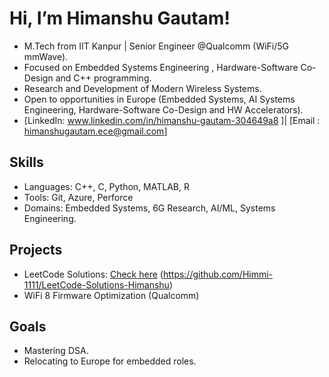 # Hi, I’m Himanshu Gautam!
- M.Tech from IIT Kanpur | Senior Engineer @Qualcomm (WiFi/5G mmWave).
- Focused on Embedded Systems Engineering , Hardware-Software Co-Design and C++ programming.
- Research and Development of Modern Wireless Systems. 
- Open to opportunities in Europe (Embedded Systems, AI Systems Engineering, Hardware-Software Co-Design and HW Accelerators).
- [LinkedIn: www.linkedin.com/in/himanshu-gautam-304649a8 ]| [Email : himanshugautam.ece@gmail.com]

## Skills
- Languages: C++, C, Python, MATLAB, R
- Tools: Git, Azure, Perforce
- Domains: Embedded Systems, 6G Research, AI/ML, Systems Engineering.

## Projects
- LeetCode Solutions: [Check here](#) (https://github.com/Himmi-1111/LeetCode-Solutions-Himanshu)
- WiFi 8 Firmware Optimization (Qualcomm)

## Goals
- Mastering DSA.
- Relocating to Europe for embedded roles.
